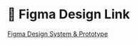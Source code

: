 # 🎨 Figma Design Link

[Figma Design System & Prototype](https://www.figma.com/design/d0a3fORuMXD0oFr4duRaW4/Design-System?node-id=23-2&t=mY2KJ5Zes0bvKnoZ-1)
